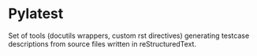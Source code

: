 Pylatest
========

Set of tools (docutils wrappers, custom rst directives) generating testcase
descriptions from source files written in reStructuredText.
